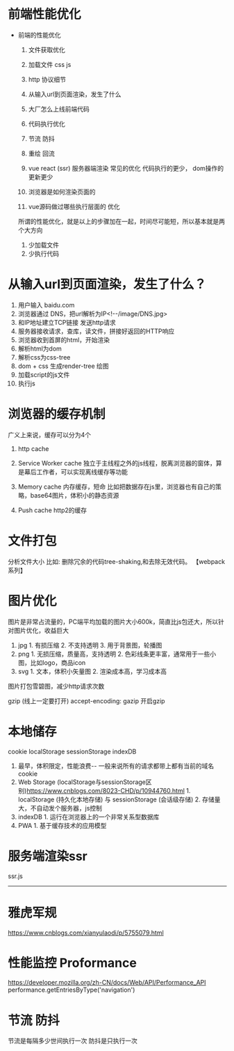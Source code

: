 # 前端性能优化
  - 前端的性能优化
    1. 文件获取优化
      1. 加载文件 css js
      2. http 协议细节
      3. 从输入url到页面渲染，发生了什么
      4. 大厂怎么上线前端代码


    2. 代码执行优化
      1. 节流 防抖
      2. 重绘 回流
      3. vue react (ssr) 服务器端渲染 常见的优化 代码执行的更少， dom操作的更新更少
      4. 浏览器是如何渲染页面的
      5. vue源码做过哪些执行层面的 优化

    所谓的性能优化，就是以上的步骤加在一起，时间尽可能短，所以基本就是两个大方向
    1. 少加载文件
    2. 少执行代码


# 从输入url到页面渲染，发生了什么？

  1. 用户输入 baidu.com
  2. 浏览器通过 DNS，把url解析为IP<!--/image/DNS.jpg>
  3. 和IP地址建立TCP链接 发送http请求
  4. 服务器接收请求，查库，读文件，拼接好返回的HTTP响应
  5. 浏览器收到首屏的html，开始渲染
  6. 解析html为dom
  7. 解析css为css-tree
  8. dom + css 生成render-tree  绘图
  9. 加载script的js文件
  10. 执行js


# 浏览器的缓存机制
  广义上来说，缓存可以分为4个
  1. http cache
  2. Service Worker cache
      独立于主线程之外的js线程，脱离浏览器的窗体，算是幕后工作者，可以实现离线缓存等功能

  3. Memory cache
      内存缓存，短命 比如把数据存在js里，浏览器也有自己的策略，base64图片，体积小的静态资源

  4. Push cache
      http2的缓存


# 文件打包
  分析文件大小  比如: 删除冗余的代码tree-shaking,和去除无效代码。 【webpack系列】

# 图片优化
  图片是非常占流量的，PC端平均加载的图片大小600k，简直比js包还大，所以针对图片优化，收益巨大
  1. jpg
    1. 有损压缩
    2. 不支持透明
    3. 用于背景图，轮播图
  2. png
    1. 无损压缩，质量高，支持透明
    2. 色彩线条更丰富，通常用于一些小图，比如logo，商品icon
  3. svg
    1. 文本，体积小矢量图
    2. 渲染成本高，学习成本高


图片打包雪碧图，减少http请求次数

gzip (线上一定要打开) accept-encoding: gazip 开启gzip

# 本地储存
  cookie localStorage sessionStorage indexDB
  1. 最早，体积限定，性能浪费-- 一般来说所有的请求都带上都有当前的域名cookie
  2. Web Storage (localStorage与sessionStorage区别)https://www.cnblogs.com/8023-CHD/p/10944760.html
    1. localStorage (持久化本地存储) 与 sessionStorage (会话级存储)
    2. 存储量大，不自动发个服务器，js控制
  3. indexDB
    1. 运行在浏览器上的一个非常关系型数据库
  4. PWA
    1. 基于缓存技术的应用模型

# 服务端渲染ssr
  ssr.js

---------------------------------


# 雅虎军规
https://www.cnblogs.com/xianyulaodi/p/5755079.html

# 性能监控 Proformance
  https://developer.mozilla.org/zh-CN/docs/Web/API/Performance_API
  performance.getEntriesByType('navigation')


# 节流 防抖
  节流是每隔多少世间执行一次
  防抖是只执行一次



